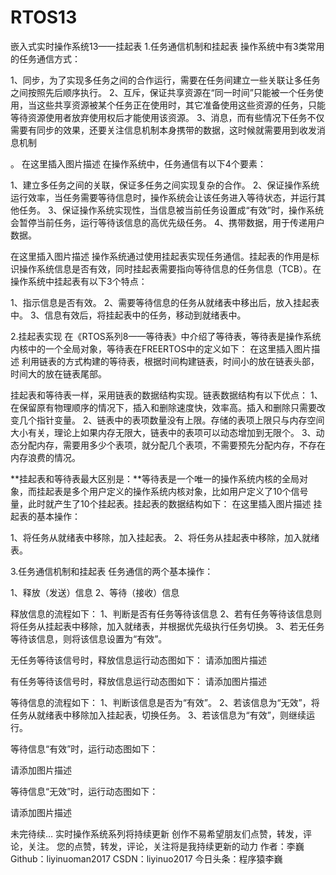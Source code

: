 # RTOS13
嵌入式实时操作系统13——挂起表
1.任务通信机制和挂起表
操作系统中有3类常用的任务通信方式：

1、同步，为了实现多任务之间的合作运行，需要在任务间建立一些关联让多任务之间按照先后顺序执行。
2、互斥，保证共享资源在“同一时间”只能被一个任务使用，当这些共享资源被某个任务正在使用时，其它准备使用这些资源的任务，只能等待资源使用者放弃使用权后才能使用该资源。
3、消息，而有些情况下任务不仅需要有同步的效果，还要关注信息机制本身携带的数据，这时候就需要用到收发消息机制

。
在这里插入图片描述
在操作系统中，任务通信有以下4个要素：

1、建立多任务之间的关联，保证多任务之间实现复杂的合作。
2、保证操作系统运行效率，当任务需要等待信息时，操作系统会让该任务进入等待状态，并运行其他任务。
3、保证操作系统实现性，当信息被当前任务设置成“有效”时，操作系统会暂停当前任务，运行等待该信息的高优先级任务。
4、携带数据，用于传递用户数据。

在这里插入图片描述
操作系统通过使用挂起表实现任务通信。挂起表的作用是标识操作系统信息是否有效，同时挂起表需要指向等待信息的任务信息（TCB）。在操作系统中挂起表有以下3个特点：

1、指示信息是否有效。
2、需要等待信息的任务从就绪表中移出后，放入挂起表中。
3、信息有效后，将挂起表中的任务，移动到就绪表中。

2.挂起表实现
在《RTOS系列8——等待表》中介绍了等待表，等待表是操作系统内核中的一个全局对象，等待表在FREERTOS中的定义如下：
在这里插入图片描述
利用链表的方式构建的等待表，根据时间构建链表，时间小的放在链表头部，时间大的放在链表尾部。

挂起表和等待表一样，采用链表的数据结构实现。链表数据结构有以下优点：
1、在保留原有物理顺序的情况下，插入和删除速度快，效率高。插入和删除只需要改变几个指针变量。
2、链表中的表项数量没有上限。存储的表项上限只与内存空间大小有关，理论上如果内存无限大，链表中的表项可以动态增加到无限个。
3、动态分配内存，需要用多少个表项，就分配几个表项，不需要预先分配内存，不存在内存浪费的情况。

**挂起表和等待表最大区别是：**等待表是一个唯一的操作系统内核的全局对象，而挂起表是多个用户定义的操作系统内核对象，比如用户定义了10个信号量，此时就产生了10个挂起表。挂起表的数据结构如下：
在这里插入图片描述
挂起表的基本操作：

1、将任务从就绪表中移除，加入挂起表。
2、将任务从挂起表中移除，加入就绪表。

3.任务通信机制和挂起表
任务通信的两个基本操作：

1、释放（发送）信息
2、等待（接收）信息

释放信息的流程如下：
1、判断是否有任务等待该信息
2、若有任务等待该信息则将任务从挂起表中移除，加入就绪表，并根据优先级执行任务切换。
3、若无任务等待该信息，则将该信息设置为“有效”。

无任务等待该信号时，释放信息运行动态图如下：
请添加图片描述

有任务等待该信号时，释放信息运行动态图如下：
请添加图片描述

等待信息的流程如下：
1、判断该信息是否为“有效”。
2、若该信息为“无效”，将任务从就绪表中移除加入挂起表，切换任务。
3、若该信息为“有效”，则继续运行。

等待信息“有效”时，运行动态图如下：

请添加图片描述

等待信息“无效”时，运行动态图如下：

请添加图片描述

未完待续…
实时操作系统系列将持续更新
创作不易希望朋友们点赞，转发，评论，关注。
您的点赞，转发，评论，关注将是我持续更新的动力
作者：李巍
Github：liyinuoman2017
CSDN：liyinuo2017
今日头条：程序猿李巍
